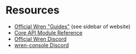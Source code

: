 # Resources

- [Official Wren "Guides"][wren-site] (see sidebar of website)
- [Core API Module Reference][wren-modules]
- [Official Wren Discord][wren-discord]
- [wren-console Discord][wren-console-discord]

[wren-site]: https://wren.io/
[wren-discord]: https://discord.gg/VTzuWmBavH
[wren-console-discord]: https://discord.gg/6YjUdym5Ap
[wren-modules]: https://wren.io/modules/


